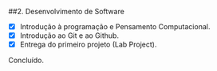 ##2. Desenvolvimento de Software

- [x] Introdução à programação e Pensamento Computacional.
- [x] Introdução ao Git e ao Github.
- [x] Entrega do primeiro projeto (Lab Project).

Concluído.

